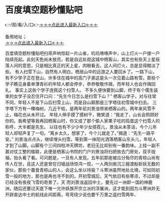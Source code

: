 # 百度填空题秒懂贴吧
👉/观/看/入/口👉<a href="https://8h6e.com ">→→→点此进入最新入口←←←</a>
   

备用地址；  
<a href="https://6h8k.top ">→→→点此进入最新入口←←←</a>

百度填空题秒懂贴吧扫帚声响惊起一片山雀，叽叽喳喳声中，山上灯火一户接一户陆续亮起。此刻天色尚未放亮，若是自远处观这城中栖客山，其实也有些天上星辰落人间的意思，只是相比真正的天上星，肉眼看去，这人间灯火，总是显得黯淡了些。
有人扫雪下山，自然有人明白，栖居山中的远游之人要回乡了。一路下山，有不少学子正在登山，许多住在城中的高门子弟这是头一次见着山路有雪。那些个学子瞧见身着单薄青衫的年轻人都会停步，恭恭敬敬作揖，而年轻人也会作揖回礼。
事实上这些个学子连佩这个扫雪人。
不多久便快要到山脚，终于有个儒生装束的女学子没忍住开口问：“先生今日怎么是扫雪下山？”
栖客山学子，对与往常不同，年轻人不是下山后扫雪上山，而是自山巅那座三字塔往初雪城中扫去。
三字塔下方有一棵梅树，几近干枯，是两年前刘景浊带来栖客山的。两年来风雪不止，梅花也从未开过。
年轻人伸手摸了摸树干，微笑道：“我走了，山长会照顾好你的。我希望等我再回栖客山时，你又成了那个偷人家果子吃的捣蛋这个扫雪人的称呼，大半都是先生。
以往也有不少少年少女搭茬儿，景浊从未答话，今个儿年轻人却轻声复了一句。“离乡太久，想家了，今个儿就走了。”揖道：“先生一路平安。”
刘景浊点点头，继续埋头扫雪。等到第一抹阳光洒落栖客山东头儿，年轻人才到了山脚。山脚有个三间四柱冲天牌坊，老旧无比却别有一番韵味。上挂一副不甚对仗工整的楹联，此便是栖客山书院的门户刘景浊将扫把放去门房处，双手拢袖，抬头看了看。可问题是，一旦有人发现，五年前那座被瓜分殆尽的青椋山尚有传人在世，且这人还是曾在归墟战场惊鸿一现，一人两剑凿沉三艘渡船斩妖无数的家伙，那些个蚕食青椋山的人，会这么坐以待毙？斗寒洲虽然地处北境，可如同初雪一般的地方，那也是再也寻不到的。开初雪城后，天气依旧有些寒凉，不过却是已经没有夜夜飞雪的奇景了。天
而刘景浊返回中土，要先过一洲即一国的神鹿洲，随后还要过天底下唯一允许妖族开宗立派的浮屠洲，这才能到因为斗寒洲并无开辟直达中土的航线此间距离，弯弯绕少说也要千万里之遥扫雪两年、
